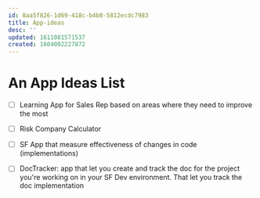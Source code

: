 ```yaml
---
id: 8aa5f826-1d69-418c-b4b0-5812ecdc7983
title: App-ideas
desc: ''
updated: 1611081571537
created: 1604002227872
---
```


# An App Ideas List

- [ ] Learning App for Sales Rep based on areas where they need to improve the most 
- [ ] Risk Company Calculator 
- [ ] SF App that measure effectiveness of changes in code (implementations)
- [ ] DocTracker: app that let you create and track the doc for the project you're working on in your SF Dev environment. That let you track the doc implementation
 
